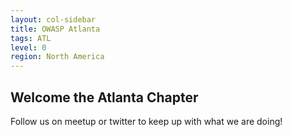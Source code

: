 ```yaml
---
layout: col-sidebar
title: OWASP Atlanta
tags: ATL
level: 0
region: North America
---
```

## Welcome the Atlanta Chapter
Follow us on meetup or twitter to keep up with what we are doing!
